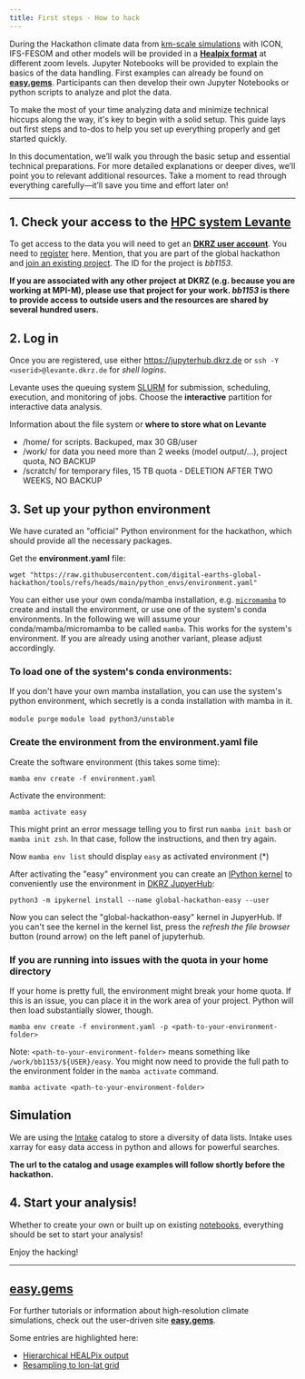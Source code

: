 ```yaml
---
title: First steps - How to hack
---
```



During the Hackathon climate data from [km-scale simulations](https://digital-earths-global-hackathon.github.io/hk25/simulations/) with ICON, IFS-FESOM and other models will be provided in a [**Healpix format**](https://easy.gems.dkrz.de/Processing/healpix/index.html) at different zoom levels. Jupyter Notebooks will be provided to explain the basics of the data handling. First examples can already be found on [**easy.gems**](https://easy.gems.dkrz.de/Processing/healpix/healpix_starter.html). Participants can then develop their own Jupyter Notebooks or python scripts to analyze and plot the data.

To make the most of your time analyzing data and minimize technical hiccups along the way, it's key to begin with a solid setup. This guide lays out first steps and to-dos to help you set up everything properly and get started quickly.

In this documentation, we’ll walk you through the basic setup and essential technical preparations. For more detailed explanations or deeper dives, we’ll point you to relevant additional resources. Take a moment to read through everything carefully—it’ll save you time and effort later on!

---

## 1. Check your access to the [HPC system Levante](https://www.dkrz.de/en/systems/hpc/hlre-4-levante?set_language=en)

To get access to the data you will need to get an [**DKRZ user account**](https://docs.dkrz.de/doc/getting_started/getting-a-user-account/dkrz-user-account.html#dkrz-user-account).
You need to [register](https://docs.dkrz.de/doc/getting_started/getting-a-user-account/dkrz-user-account.html#creating-a-new-account-from-scratch) here. Mention, that you are part of the global hackathon and [join an existing project](https://docs.dkrz.de/doc/getting_started/getting-a-user-account/dkrz-user-account.html#join-existing-project). The ID for the project is *bb1153*.

**If you are associated with any other project at DKRZ (e.g. because you are working at MPI-M), please use that project for your work. *bb1153* is there to provide access to outside users and the resources are shared by several hundred users.**

## 2. Log in

Once you are registered, use either https://jupyterhub.dkrz.de or `ssh -Y <userid>@levante.dkrz.de` for *shell logins*.

Levante uses the queuing system [SLURM](https://docs.dkrz.de/doc/levante/running-jobs/index.html) for submission, scheduling, execution, and monitoring of jobs. Choose the **interactive** partition for interactive data analysis.

Information about the file system or **where to store what on Levante**
* /home/ for scripts. Backuped, max 30 GB/user
* /work/ for data you need more than 2 weeks (model output/…), project quota, NO BACKUP
* /scratch/ for temporary files, 15 TB quota - DELETION AFTER TWO WEEKS, NO BACKUP

## 3. Set up your python environment

We have curated an "official" Python environment for the hackathon, which should provide all the necessary packages.

Get the **environment.yaml** file:

`wget "https://raw.githubusercontent.com/digital-earths-global-hackathon/tools/refs/heads/main/python_envs/environment.yaml"`

You can either use your own conda/mamba installation, e.g. [`micromamba`](http://mamba.readthedocs.io/en/latest/installation/micromamba-installation.html) 
to create and install the environment, or use one of the system's conda environments. In the following we will assume your conda/mamba/micromamba to be called `mamba`. This works for the system's environment. If you are already using another variant, please adjust accordingly.

### To load one of the system's conda environments:

If you don't have your own mamba installation, you can use the system's python environment, which secretly is a conda installation with mamba in it.

`module purge`
`module load python3/unstable`

### Create the environment from the environment.yaml file

Create the software environment (this takes some time):

`mamba env create -f environment.yaml`

Activate the environment:

`mamba activate easy`

This might print an error message telling you to first run `mamba init bash` or `mamba init zsh`. In that case, follow the instructions, and then try again.

Now `mamba env list` should display `easy` as activated environment (*)

After activating the "easy" environment you can create an [IPython kernel](https://ipython.readthedocs.io/en/latest/install/kernel_install.html) 
to conveniently use the environment in [DKRZ JupyerHub](https://jupyterhub.dkrz.de):

`python3 -m ipykernel install --name global-hackathon-easy --user`

Now you can select the "global-hackathon-easy" kernel in JupyerHub. If you can't see the kernel in the kernel list, press the _refresh the file browser_ button (round arrow) on the left panel of jupyterhub.

### If you are running into issues with the quota in your home directory

If your home is pretty full, the environment might break your home quota. If this is an issue, you can place it in the work area of your project. Python will then load substantially slower, though. 

`mamba env create -f environment.yaml -p <path-to-your-environment-folder>`

Note: `<path-to-your-environment-folder>` means something like `/work/bb1153/${USER}/easy`. You might now need to provide the full path to the environment folder in the `mamba activate` command. 

 `mamba activate <path-to-your-environment-folder>`

## Simulation

We are using the [Intake](https://easy.gems.dkrz.de/Processing/Intake/index.html) catalog to store a diversity of data lists. Intake uses xarray for easy data access in python and allows for powerful searches.

**The url to the catalog and usage examples will follow shortly before the hackathon.**

## 4. Start your analysis!

Whether to create your own or built up on existing [notebooks](https://github.com/digital-earths-global-hackathon/hk25-teams), everything should be set to start your analysis!

Enjoy the hacking!

---

## [easy.gems](https://easy.gems.dkrz.de/index.html)

For further tutorials or information about high-resolution climate simulations, check out the user-driven site [**easy.gems**](https://easy.gems.dkrz.de/index.html).

Some entries are highlighted here:
* [Hierarchical HEALPix output](https://easy.gems.dkrz.de/Processing/healpix/index.html)
* [Resampling to lon-lat grid](https://easy.gems.dkrz.de/Processing/healpix/index.html)


